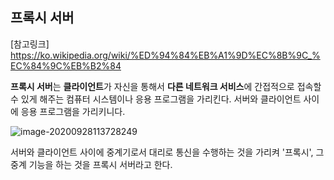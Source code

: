 ## 프록시 서버

[참고링크] https://ko.wikipedia.org/wiki/%ED%94%84%EB%A1%9D%EC%8B%9C_%EC%84%9C%EB%B2%84

**프록시 서버**는 **클라이언트**가 자신을 통해서 **다른 네트워크 서비스**에 간접적으로 접속할 수 있게 해주는 컴퓨터 시스템이나 응용 프로그램을 가리킨다. 서버와 클라이언트 사이에 응용 프로그램을 가리키니다. 

![image-20200928113728249](C:\Users\LEEJ\AppData\Roaming\Typora\typora-user-images\image-20200928113728249.png)

서버와 클라이언트 사이에 중계기로서 대리로 통신을 수행하는 것을 가리켜 '프록시', 그 중계 기능을 하는 것을 프록시 서버라고 한다. 